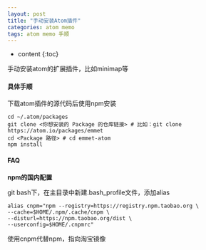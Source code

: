 ```yaml
---
layout: post
title: "手动安装Atom插件"
categories: atom memo
tags: atom memo 手顺
---
```


* content
{:toc}

手动安装atom的扩展插件，比如minimap等



#### 具体手顺

下载atom插件的源代码后使用npm安装

```
cd ~/.atom/packages
git clone <你想安装的 Package 的仓库链接> # 比如：git clone https://atom.io/packages/emmet
cd <Package 路径> # cd emmet-atom
npm install
```

#### FAQ

**npm的国内配置**

git bash下，在主目录中新建.bash_profile文件，添加alias

```
alias cnpm="npm --registry=https://registry.npm.taobao.org \
--cache=$HOME/.npm/.cache/cnpm \
--disturl=https://npm.taobao.org/dist \
--userconfig=$HOME/.cnpmrc"
```

使用cnpm代替npm，指向淘宝镜像
